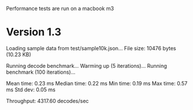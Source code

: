 Performance tests are run on a macbook m3

# Version 1.3
Loading sample data from test/sample10k.json...
File size: 10476 bytes (10.23 KB)

Running decode benchmark...
Warming up (5 iterations)...
Running benchmark (100 iterations)...

Mean time:   0.23 ms
Median time: 0.22 ms
Min time:    0.19 ms
Max time:    0.57 ms
Std dev:     0.05 ms

Throughput:  4317.60 decodes/sec